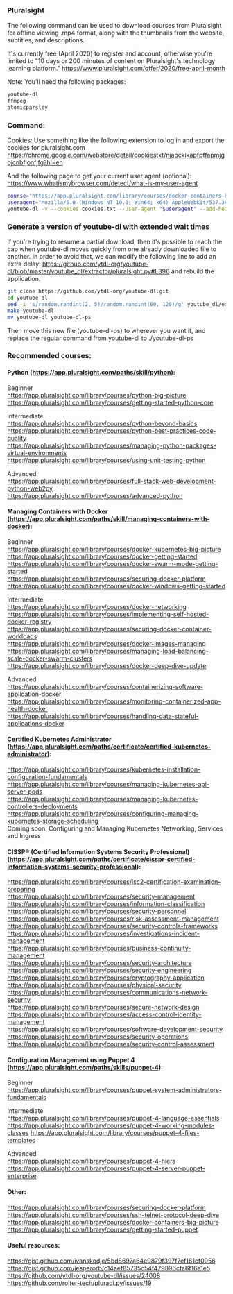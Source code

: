 ### Pluralsight
The following command can be used to download courses from Pluralsight for offline viewing .mp4 format, along with the thumbnails from
the website, subtitles, and descriptions.

It's currently free (April 2020) to register and account, otherwise you're limited to "10 days or 200 minutes of content on Pluralsight's technology learning platform."
https://www.pluralsight.com/offer/2020/free-april-month

Note: You'll need the following packages:
```sh
youtube-dl
ffmpeg
atomicparsley
```

### Command:
Cookies:
Use something like the following extension to log in and export the cookies for pluralsight.com
https://chrome.google.com/webstore/detail/cookiestxt/njabckikapfpffapmjgojcnbfjonfjfg?hl=en

And the following page to get your current user agent (optional):
https://www.whatismybrowser.com/detect/what-is-my-user-agent

```sh
course="https://app.pluralsight.com/library/courses/docker-containers-big-picture"
useragent="Mozilla/5.0 (Windows NT 10.0; Win64; x64) AppleWebKit/537.36 (KHTML, like Gecko) Chrome/80.0.3987.149 Safari/537.36"
youtube-dl -v --cookies cookies.txt --user-agent "$useragent" --add-header Referer:"https://app.pluralsight.com/library/courses/" -r 20K -o "%(playlist)s/%(chapter_number)s - %(chapter)s/%(playlist_index)s - %(title)s.%(ext)s" --sleep-interval 120 --max-sleep-interval 180 --all-subs --embed-subs --add-metadata --embed-thumbnail "$course" --playlist-start 1
```

### Generate a version of youtube-dl with extended wait times
If you're trying to resume a partial download, then it's possible to reach the cap when youtube-dl moves quickly from one already downloaded file to another. In order to avoid that, we can modify the following line to add an extra delay: https://github.com/ytdl-org/youtube-dl/blob/master/youtube_dl/extractor/pluralsight.py#L396 and rebuild the application.
``` sh
git clone https://github.com/ytdl-org/youtube-dl.git
cd youtube-dl
sed -i 's/random.randint(2, 5)/random.randint(60, 120)/g' youtube_dl/extractor/pluralsight.py
make youtube-dl
mv youtube-dl youtube-dl-ps
```
Then move this new file (youtube-dl-ps) to wherever you want it, and replace the regular command from youtube-dl to ./youtube-dl-ps

### Recommended courses:

#### Python (https://app.pluralsight.com/paths/skill/python):<br/>
Beginner<br/>
https://app.pluralsight.com/library/courses/python-big-picture<br/>
https://app.pluralsight.com/library/courses/getting-started-python-core<br/>

Intermediate<br/>
https://app.pluralsight.com/library/courses/python-beyond-basics<br/>
https://app.pluralsight.com/library/courses/python-best-practices-code-quality<br/>
https://app.pluralsight.com/library/courses/managing-python-packages-virtual-environments<br/>
https://app.pluralsight.com/library/courses/using-unit-testing-python<br/>

Advanced<br/>
https://app.pluralsight.com/library/courses/full-stack-web-development-python-web2py<br/>
https://app.pluralsight.com/library/courses/advanced-python<br/>


#### Managing Containers with Docker (https://app.pluralsight.com/paths/skill/managing-containers-with-docker):<br/>
Beginner<br/>
https://app.pluralsight.com/library/courses/docker-kubernetes-big-picture<br/>
https://app.pluralsight.com/library/courses/docker-getting-started<br/>
https://app.pluralsight.com/library/courses/docker-swarm-mode-getting-started<br/>
https://app.pluralsight.com/library/courses/securing-docker-platform<br/>
https://app.pluralsight.com/library/courses/docker-windows-getting-started<br/>

Intermediate<br/>
https://app.pluralsight.com/library/courses/docker-networking<br/>
https://app.pluralsight.com/library/courses/implementing-self-hosted-docker-registry<br/>
https://app.pluralsight.com/library/courses/securing-docker-container-workloads<br/>
https://app.pluralsight.com/library/courses/docker-images-managing<br/>
https://app.pluralsight.com/library/courses/managing-load-balancing-scale-docker-swarm-clusters<br/>
https://app.pluralsight.com/library/courses/docker-deep-dive-update<br/>

Advanced<br/>
https://app.pluralsight.com/library/courses/containerizing-software-application-docker<br/>
https://app.pluralsight.com/library/courses/monitoring-containerized-app-health-docker<br/>
https://app.pluralsight.com/library/courses/handling-data-stateful-applications-docker<br/>


#### Certified Kubernetes Administrator (https://app.pluralsight.com/paths/certificate/certified-kubernetes-administrator):<br/>
https://app.pluralsight.com/library/courses/kubernetes-installation-configuration-fundamentals<br/>
https://app.pluralsight.com/library/courses/managing-kubernetes-api-server-pods<br/>
https://app.pluralsight.com/library/courses/managing-kubernetes-controllers-deployments<br/>
https://app.pluralsight.com/library/courses/configuring-managing-kubernetes-storage-scheduling<br/>
Coming soon: Configuring and Managing Kubernetes Networking, Services and Ingress<br/>


#### CISSP® (Certified Information Systems Security Professional) (https://app.pluralsight.com/paths/certificate/cisspr-certified-information-systems-security-professional):<br/>
https://app.pluralsight.com/library/courses/isc2-certification-examination-preparing<br/>
https://app.pluralsight.com/library/courses/security-management<br/>
https://app.pluralsight.com/library/courses/information-classification<br/>
https://app.pluralsight.com/library/courses/security-personnel<br/>
https://app.pluralsight.com/library/courses/risk-assessment-management<br/>
https://app.pluralsight.com/library/courses/security-controls-frameworks<br/>
https://app.pluralsight.com/library/courses/investigations-incident-management<br/>
https://app.pluralsight.com/library/courses/business-continuity-management<br/>
https://app.pluralsight.com/library/courses/security-architecture<br/>
https://app.pluralsight.com/library/courses/security-engineering<br/>
https://app.pluralsight.com/library/courses/cryptography-application<br/>
https://app.pluralsight.com/library/courses/physical-security<br/>
https://app.pluralsight.com/library/courses/communications-network-security<br/>
https://app.pluralsight.com/library/courses/secure-network-design<br/>
https://app.pluralsight.com/library/courses/access-control-identity-management<br/>
https://app.pluralsight.com/library/courses/software-development-security<br/>
https://app.pluralsight.com/library/courses/security-operations<br/>
https://app.pluralsight.com/library/courses/security-control-assessment<br/>


#### Configuration Management using Puppet 4 (https://app.pluralsight.com/paths/skills/puppet-4):<br/>
Beginner<br/>
https://app.pluralsight.com/library/courses/puppet-system-administrators-fundamentals<br/>

Intermediate<br/>
https://app.pluralsight.com/library/courses/puppet-4-language-essentials
https://app.pluralsight.com/library/courses/puppet-4-working-modules-classes
https://app.pluralsight.com/library/courses/puppet-4-files-templates

Advanced<br/>
https://app.pluralsight.com/library/courses/puppet-4-hiera
https://app.pluralsight.com/library/courses/puppet-4-server-puppet-enterprise


#### Other:<br/>
https://app.pluralsight.com/library/courses/securing-docker-platform<br/>
https://app.pluralsight.com/library/courses/ssh-telnet-protocol-deep-dive<br/>
https://app.pluralsight.com/library/courses/docker-containers-big-picture<br/>
https://app.pluralsight.com/library/courses/getting-started-puppet<br/>


#### Useful resources:<br/>

https://gist.github.com/ivanskodje/5bd8697a64e9879f397f7ef161cf0956
https://gist.github.com/jesperorb/c14aef85735c54f479896cfa6f16a1e5
https://github.com/ytdl-org/youtube-dl/issues/24008
https://github.com/rojter-tech/pluradl.py/issues/19
